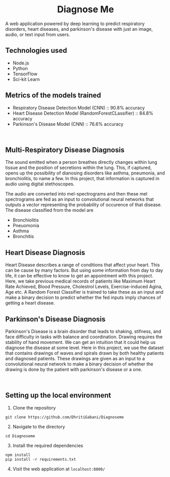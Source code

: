 <center>

# Diagnose Me

</center>

A web application powered by deep learning to predict respiratory disorders, heart diseases, and parkinson's disease with just an image, audio, or text input from users.

## Technologies used

- Node.js
- Python
- TensorFlow
- Sci-kit Learn

## Metrics of the models trained

- Respiratory Disease Detection Model (CNN) :: 90.8% accuracy
- Heart Disease Detection Model (RandomForestCLassifier) :: 84.8% accuracy
- Parkinson's Disease Model (CNN) :: 76.6% accuracy

<br />

## Multi-Respiratory Disease Diagnosis

The sound emitted when a person breathes directly changes within lung tissue and the position of secretions within the lung. This, if captured, opens up the possibility of dianosing disorders like asthma, pneumonia, and bronchiolitis, to name a few. In this project, that information is captured in audio using digital stethoscopes.

The audio are converted into mel-spectrograms and then these mel spectrograms are fed as an input to convolutional neural networks that outputs a vector representing the probability of occurence of that disease.
The disease classified from the model are

- Bronchiolitis
- Pneuomonia
- Asthma
- Bronchitis


## Heart Disease Diagnosis

Heart Disease describes a range of conditions that affect your heart. This can be cause by many factors. But using some information from day to day life, it can be effective to know to get an appointment with this project. Here, we take previous medical records of patients like Maximum Heart Rate Achieved, Blood Pressure, Cholestrol Levels, Exercise-induced Agina, Age etc. A Random Forest Classifier is trained to take these as an input and make a binary decision to predict whether the fed inputs imply chances of getting a heart disease.

## Parkinson's Disease Diagnosis

Parkinson's Disease is a brain disorder that leads to shaking, stifness, and face difficulty in tasks with balance and coordination. Drawing requires the stability of hand movement. We can get an intuition that it could help us diagnose the disease at some level. Here in this project, we use the dataset that contains drawings of waves and spirals drawn by both healthy patients and diagnosed patients. These drawings are given as an input to a convolutional neural network to make a binary decision of whether the drawing is done by the patient with parkinson's disease or a one.

<br />

## Setting up the local environment

1. Clone the repository

```shell
git clone https://github.com/DhritiGabani/Diagnoseme
```

2. Navigate to the directory

```shell
cd Diagnoseme
```

3. Install the required dependencies

```shell
npm install
pip install -r requirements.txt
```

4. Visit the web application at `localhost:8000/`

